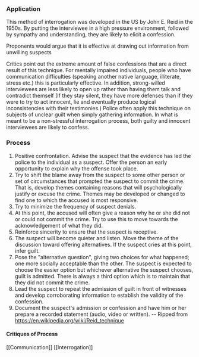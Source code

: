 ### Application
This method of interrogation was developed in the US by John E. Reid in the 1950s. By putting the interviewee in a high pressure environment, followed by sympathy and understanding, they are likely to elicit a confession.

Proponents would argue that it is effective at drawing out information from unwilling suspects

Critics point out the extreme amount of false confessions that are a direct result of this technique. For mentally impaired individuals, people who have communication difficulties (speaking another native language, illiterate, stress etc.) this is particularly effective. 
In addition, strong-willed interviewees are less likely to open up rather than having them talk and contradict themself (If they stay silent, they have more defenses than if they were to try to act innocent, lie and eventually produce logical inconsistencies with their testimonies.)
Police often apply this technique on subjects of unclear guilt when simply gathering information. In what is meant to be a non-stressful interrogation process, both guilty and innocent interviewees are likely to confess. 
### Process 
1. Positive confrontation. Advise the suspect that the evidence has led the police to the individual as a suspect. Offer the person an early opportunity to explain why the offense took place.
2. Try to shift the blame away from the suspect to some other person or set of circumstances that prompted the suspect to commit the crime. That is, develop themes containing reasons that will psychologically justify or excuse the crime. Themes may be developed or changed to find one to which the accused is most responsive.
3. Try to minimize the frequency of suspect denials.
4. At this point, the accused will often give a reason why he or she did not or could not commit the crime. Try to use this to move towards the acknowledgement of what they did.
5. Reinforce sincerity to ensure that the suspect is receptive.
6. The suspect will become quieter and listen. Move the theme of the discussion toward offering alternatives. If the suspect cries at this point, infer guilt.
7. Pose the "alternative question", giving two choices for what happened; one more socially acceptable than the other. The suspect is expected to choose the easier option but whichever alternative the suspect chooses, guilt is admitted. There is always a third option which is to maintain that they did not commit the crime.
8. Lead the suspect to repeat the admission of guilt in front of witnesses and develop corroborating information to establish the validity of the confession.
9. Document the suspect's admission or confession and have him or her prepare a recorded statement (audio, video or written).
-- Ripped from https://en.wikipedia.org/wiki/Reid_technique 
#### Critiques of Process 





[[Communication]]
[[Interrogation]]
